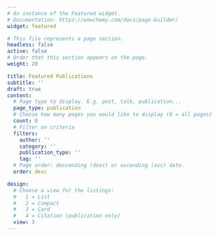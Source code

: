 ```yaml
---
# An instance of the Featured widget.
# Documentation: https://wowchemy.com/docs/page-builder/
widget: featured

# This file represents a page section.
headless: false
active: false
# Order that this section appears on the page.
weight: 20

title: Featured Publications
subtitle: ''
draft: true
content:
  # Page type to display. E.g. post, talk, publication...
  page_type: publication
  # Choose how many pages you would like to display (0 = all pages)
  count: 0
  # Filter on criteria
  filters:
    author: ''
    category: ''
    publication_type: ''
    tag: ''
  # Page order: descending (desc) or ascending (asc) date.
  order: desc

design:
  # Choose a view for the listings:
  #   1 = List
  #   2 = Compact
  #   3 = Card
  #   4 = Citation (publication only)
  view: 3
---
```

